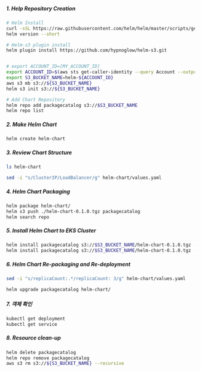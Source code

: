 ##### 1. Help Repository Creation

```bash
# Helm Install
curl -sSL https://raw.githubusercontent.com/helm/helm/master/scripts/get-helm-3 | bash
helm version --short

# Helm-s3 plugin install
helm plugin install https://github.com/hypnoglow/helm-s3.git


# export ACCOUNT_ID=[MY_ACCOUNT_ID]
export ACCOUNT_ID=$(aws sts get-caller-identity --query Account --output text)
export S3_BUCKET_NAME=helm-${ACCOUNT_ID}
aws s3 mb s3://${S3_BUCKET_NAME}
helm s3 init s3://${S3_BUCKET_NAME}

# Add Chart Repository
helm repo add packagecatalog s3://$S3_BUCKET_NAME
helm repo list
```

##### 2. Make Helm Chart

```bash
helm create helm-chart
```

##### 3. Review Chart Structure

```bash
ls helm-chart

sed -i "s/ClusterIP/LoadBalancer/g" helm-chart/values.yaml
```

##### 4. Helm Chart Packaging

```bash
helm package helm-chart/
helm s3 push ./helm-chart-0.1.0.tgz packagecatalog
helm search repo
```


##### 5. Install Helm Chart to EKS Cluster

```bash
helm install packagecatalog s3://$S3_BUCKET_NAME/helm-chart-0.1.0.tgz --version 0.1.0 --dry-run --debug
helm install packagecatalog s3://$S3_BUCKET_NAME/helm-chart-0.1.0.tgz --version 0.1.0
```


##### 6. Helm Chart Re-packaging and Re-deployment


```bash
sed -i "s/replicaCount:.*/replicaCount: 3/g" helm-chart/values.yaml

helm upgrade packagecatalog helm-chart/
```

##### 7. 객체 확인

```bash
kubectl get deployment
kubectl get service
```

##### 8. Resource clean-up

```bash
helm delete packagecatalog
helm repo remove packagecatalog
aws s3 rm s3://${S3_BUCKET_NAME} --recursive
```
